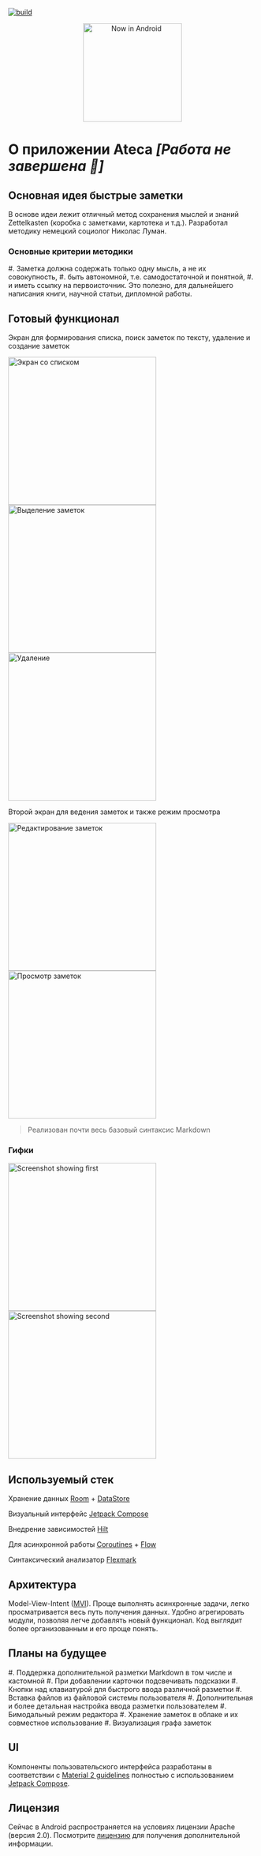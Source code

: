 [![build](https://github.com/Eugenics/Ateca/actions/workflows/build_gitflow_branch.yml/badge.svg)](https://github.com/Eugenics/Ateca/actions/workflows/build_gitflow_branch.yml)


<p align="center">
  <img src="images/ic_launcher2600.png" alt="Now in Android" width="200"/>
</p>

О приложении Ateca _[Работа не завершена 🚧]_
==================

## Основная идея быстрые заметки

В основе идеи лежит отличный метод сохранения мыслей и знаний Zettelkasten (коробка с заметками, картотека и т.д.).
Разработал методику немецкий социолог Николас Луман.

### Основные критерии методики

#. Заметка должна содержать только одну мысль, а не их совокупность,
#. быть автономной, т.е. самодостаточной и понятной,
#. и иметь ссылку на первоисточник. Это полезно, для дальнейшего написания книги, научной статьи, дипломной работы.


## Готовый функционал

Экран для формирования списка, поиск заметок по тексту, удаление и создание заметок

<img src="images/black_list.jpg" alt="Экран со списком" width="300"/> <img src="images/delete_check.jpg" alt="Выделение заметок" width="300"/> <img src="images/delete.jpg" alt="Удаление" width="300"/>





Второй экран для ведения заметок и также режим просмотра

<img src="images/marck_note_go.jpg" alt="Редактирование заметок" width="300"/> <img src="images/marck_note.jpg" alt="Просмотр заметок" width="300"/>

> Реализован почти весь базовый синтаксис Markdown

### Гифки

<img src="images/creat_note.gif" alt="Screenshot showing first" width="300"/> <img src="images/search_note.gif" alt="Screenshot showing second" width="300"/>

## Используемый стек

Хранение данных [Room](https://developer.android.com/jetpack/androidx/releases/room) + [DataStore](https://developer.android.com/topic/libraries/architecture/datastore)

Визуальный интерфейс [Jetpack Compose](https://developer.android.com/jetpack/compose)

Внедрение зависимостей [Hilt](https://developer.android.com/training/dependency-injection/hilt-android)

Для асинхронной работы [Coroutines](https://developer.android.com/kotlin/coroutines) + [Flow](https://developer.android.com/kotlin/flow)

Синтаксический анализатор [Flexmark](https://github.com/vsch/flexmark-java)


## Архитектура

Model-View-Intent ([MVI](https://habr.com/ru/company/tinkoff/blog/338558/)). Проще  выполнять асинхронные задачи,
легко просматривается весь путь получения данных. Удобно агрегировать модули, позволяя легче добавлять новый функционал.
Код выглядит более организованным и его проще понять.


## Планы на будущее

#. Поддержка дополнительной разметки Markdown в том числе и кастомной
#. При добавлении карточки подсвечивать подсказки
#. Кнопки над клавиатурой для быстрого ввода различной разметки
#. Вставка файлов из файловой системы пользователя
#. Дополнительная и более детальная настройка ввода разметки пользователем
#. Бимодальный режим редактора
#. Хранение заметок в облаке и их совместное использование
#. Визуализация графа заметок


## UI

Компоненты пользовательского интерфейса разработаны в соответствии с [Material 2 guidelines](https://material.io/)
полностью с использованием [Jetpack Compose](https://developer.android.com/jetpack/compose).

## Лицензия

Сейчас в Android распространяется на условиях лицензии Apache (версия 2.0). Посмотрите
[лицензию](LICENSE) для получения дополнительной информации.

